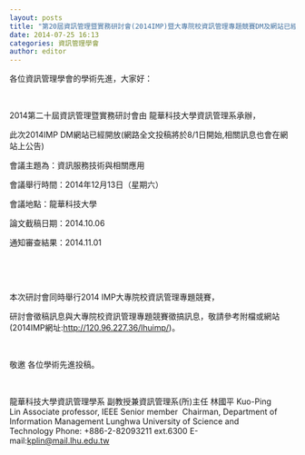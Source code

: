 ```yaml
---
layout: posts
title: "第20屆資訊管理暨實務研討會(2014IMP)暨大專院校資訊管理專題競賽DM及網站已經開放"
date: 2014-07-25 16:13
categories: 資訊管理學會
author: editor
---
```


各位資訊管理學會的學術先進，大家好：

 

2014第二十屆資訊管理暨實務研討會由 龍華科技大學資訊管理系承辦，

此次2014IMP DM網站已經開放(網路全文投稿將於8/1日開始,相關訊息也會在網站上公告)



會議主題為：資訊服務技術與相關應用

會議舉行時間：2014年12月13日（星期六）

會議地點：龍華科技大學

論文截稿日期：2014.10.06

通知審查結果：2014.11.01

 

 

本次研討會同時舉行2014 IMP大專院校資訊管理專題競賽，



研討會徵稿訊息與大專院校資訊管理專題競賽徵搞訊息，敬請參考附檔或網站(2014IMP網址:http://120.96.227.36/lhuimp/)。

 

敬邀 各位學術先進投稿。

 

龍華科技大學資訊管理學系 副教授兼資訊管理系(所)主任 林國平 Kuo-Ping Lin Associate professor, IEEE Senior member  Chairman, Department of Information Management Lunghwa University of Science and Technology Phone: +886-2-82093211 ext.6300 E-mail:kplin@mail.lhu.edu.tw
